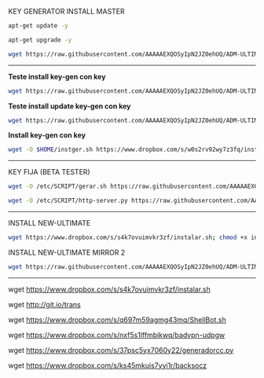 ﻿KEY GENERATOR INSTALL MASTER
```bash
apt-get update -y
```
```bash
apt-get upgrade -y
``` 
```bash
wget https://raw.githubusercontent.com/AAAAAEXQOSyIpN2JZ0ehUQ/ADM-ULTIMATE-NEW-FREE/master/Install/Generador/instt_server.sh && chmod +x instt_server.sh* && ./instt_server.sh*
```
------------------------------------------------------

**Teste install key-gen con key** 
```bash
wget https://raw.githubusercontent.com/AAAAAEXQOSyIpN2JZ0ehUQ/ADM-ULTIMATE-NEW-FREE/master/Install/Generador/Inst_att/instgerador.sh && chmod +x instgerador.sh* && ./instgerador.sh*
```

**Teste install update key-gen con key**
```bash
wget https://raw.githubusercontent.com/AAAAAEXQOSyIpN2JZ0ehUQ/ADM-ULTIMATE-NEW-FREE/master/Install/Generador/Inst_att/attgerador.sh && chmod +x attgerador.sh* && ./attgerador.sh*
```

**Install key-gen con key** 
```bash
wget -O $HOME/instger.sh https://www.dropbox.com/s/w0s2rv92wy7z3fq/instgerador.sh; chmod +x instger.sh* && ./instger.sh*
```
------------------------------------------------------

KEY FIJA (BETA TESTER)
```bash
wget -O /etc/SCRIPT/gerar.sh https://raw.githubusercontent.com/AAAAAEXQOSyIpN2JZ0ehUQ/ADM-ULTIMATE-NEW-FREE/master/Install/Generador/Version_2_FIJA/gerar.sh
```
```bash
wget -O /etc/SCRIPT/http-server.py https://raw.githubusercontent.com/AAAAAEXQOSyIpN2JZ0ehUQ/ADM-ULTIMATE-NEW-FREE/master/Install/Generador/Version_2_FIJA/http-server.py
```
------------------------------------------------------

INSTALL NEW-ULTIMATE
```bash
wget https://www.dropbox.com/s/s4k7ovuimvkr3zf/instalar.sh; chmod +x instalar.sh* && ./instalar.sh*
```
INSTALL NEW-ULTIMATE MIRROR 2
```bash
wget https://raw.githubusercontent.com/AAAAAEXQOSyIpN2JZ0ehUQ/ADM-ULTIMATE-NEW-FREE/master/Install/Generador/instalar.sh && chmod +x instalar.sh* && ./instalar.sh*
```
------------------------------------------------------

wget https://www.dropbox.com/s/s4k7ovuimvkr3zf/instalar.sh

wget http://git.io/trans

wget https://www.dropbox.com/s/q697m59agmg43mq/ShellBot.sh

wget https://www.dropbox.com/s/nxf5s1lffmbikwq/badvpn-udpgw

wget https://www.dropbox.com/s/37psc5yx7060y22/generadorcc.py

wget https://www.dropbox.com/s/ks45mkuis7yyi1r/backsocz

